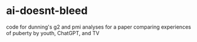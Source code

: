 # ai-doesnt-bleed
code for dunning's g2 and pmi analyses for a paper comparing experiences of puberty by youth, ChatGPT, and TV

